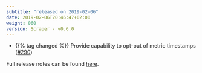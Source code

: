 ```yaml
---
subtitle: "released on 2019-02-06"
date: 2019-02-06T20:46:47+02:00
weight: 060
version: Scraper - v0.6.0
---
```


- {{% tag changed %}} Provide capability to opt-out of metric timestamps ([#290](https://github.com/tomkerkhove/promitor/issues/290))

Full release notes can be found [here](https://github.com/tomkerkhove/promitor/releases/tag/0.6.0).
